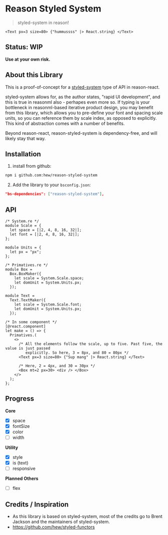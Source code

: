 # Reason Styled System

> styled-system in reason!

```reason
<Text px=3 size=80> {"hummussss" |> React.string} </Text>
```

## Status: WIP

**Use at your own risk.**

## About this Library

This is a proof-of-concept for a [styled-system](https://github.com/styled-system/) type of API in reason-react. 

styled-system allows for, as the author states, "rapid UI development", and this is true in reasonml also - perhapes even more so.
If typing is your bottleneck in reasonml-based iterative product design, you may benefit from this library, which allows you to
pre-define your font and spacing scale units, so you can reference them by scale index, as opposed to explicitly. This kind of abstraction
comes with a number of benefits.

Beyond reason-react, reason-styled-system is dependency-free, and will likely stay that way.

## Installation

1. install from github:
  ```sh
  npm i github.com:hew/reason-styled-system
  ```

2. Add the library to your `bsconfig.json`:
  ```json
  "bs-dependencies": ["reason-styled-system"],
  ```


## API 

```reason
/* System.re */
module Scale = {
  let space = [|2, 4, 8, 16, 32|];
  let font = [|2, 4, 8, 16, 32|];
};

module Units = {
  let px = "px";
};
```

```reason
/* Primatives.re */
module Box =
  Box.BoxMaker({
    let scale = System.Scale.space;
    let domUnit = System.Units.px;
  });

module Text =
  Text.TextMaker({
    let scale = System.Scale.font;
    let domUnit = System.Units.px;
  });

```

```reason
/* In some component */
[@react.component]
let make = () => {
  Primatives.(
    <>
      /* All the elements follow the scale, up to five. Past five, the value is just passed
         explicitly. So here, 3 = 8px, and 80 = 80px */
      <Text px=3 size=80> {"Sup mang" |> React.string} </Text>
      
      /* Here, 2 = 4px, and 30 = 30px */
      <Box mt=2 px=30> <div /> </Box>
    </>
  );
};

```


## Progress

**Core**
- [x] space
- [x] fontSize
- [x] color
- [ ] width

**Utility**
- [x] style
- [x] is (text)
- [ ] responsive

**Planned Others**
- [ ] flex


## Credits / Inspiration

* As this library is based on styled-system, most of the credits go to Brent Jackson and the maintainers of styled-system.
* https://github.com/hew/styled-functors
